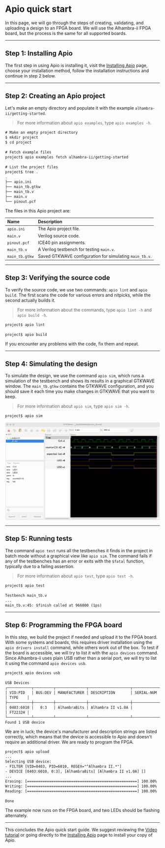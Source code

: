 # Apio quick start

In this page, we will go through the steps of creating, validating, and uploading a design to an FPGA board. We will use the Alhambra-ii FPGA board, but the process is the same for all supported boards.

---

## Step 1: Installing Apio

The first step in using Apio is installing it, visit the [Installing Apio](installing-apio.md) page, choose your installation method, follow the installation
instructions and continue in step 2 below.

---

## Step 2: Creating an Apio project

Let's make an empty directory and populate it with the example `alhambra-ii/getting-started`.

> For more information about `apio examples`, type `apio examples -h`.

```
# Make an empty project directory
$ mkdir project
$ cd project

# Fetch example files
project$ apio examples fetch alhambra-ii/getting-started

# List the project files
project$ tree .
.
├── apio.ini
├── main_tb.gtkw
├── main_tb.v
├── main.v
└── pinout.pcf
```

The files in this Apio project are:

| Name           | Description                                             |
| :------------- | :------------------------------------------------------ |
| `apio.ini`     | The Apio project file.                                  |
| `main.v`       | Verilog source code.                                    |
| `pinout.pcf`   | ICE40 pin assignments.                                  |
| `main_tb.v`    | A Verilog testbench for testing `main.v`.               |
| `main_tb.gtkw` | Saved GTKWAVE configuration for simulating `main_tb.v`. |

---

## Step 3: Verifying the source code

To verify the source code, we use two commands: `apio lint` and `apio build`. The first scans the code for various errors and nitpicks, while the second actually builds it.

> For more information about the commands, type `apio lint -h` and `apio build -h`.

```
project$ apio lint

project$ apio build
```

If you encounter any problems with the code, fix them and repeat.

---

## Step 4: Simulating the design

To simulate the design, we use the command `apio sim`, which runs a simulation of the testbench and shows its results in a graphical GTKWAVE window. The `main_tb.gtkw` contains the GTKWAVE configuration, and you should save it each time you make changes in GTKWAVE that you want to keep.

> For more information about `apio sim`, type `apio sim -h`.

```
project$ apio sim
```

![](assets/sim-gtkwave.png)

---

## Step 5: Running tests

The command `apio test` runs all the testbenches it finds in the project in batch mode without a graphical view like `apio sim`. The command fails if any of the testbenches has an error or exits with the `$fatal` function, typically due to a failing assertion.

> For more information about `apio test`, type `apio test -h`.

```
project$ apio test

Testbench main_tb.v
...
main_tb.v:45: $finish called at 966000 (1ps)
```

---

## Step 6: Programming the FPGA board

In this step, we build the project if needed and upload it to the FPGA board. With some systems and boards, this requires driver installation using the `apio drivers install` command, while others work out of the box. To test if the board is accessible, we will try to list it with the `apio devices` command. Since Alhambra-ii uses plain USB rather than a serial port, we will try to list it using the command `apio devices usb`.

```
project$ apio devices usb

USB Devices
┌───────────┬─────────┬──────────────┬───────────────────┬────────────┬─────────┐
│ VID:PID   │ BUS:DEV │ MANUFACTURER │ DESCRIPTION       │ SERIAL-NUM │ TYPE    │
├───────────┼─────────┼──────────────┼───────────────────┼────────────┼─────────┤
│ 0403:6010 │   0:3   │ AlhambraBits │ Alhambra II v1.0A │            │ FT2232H │
└───────────┴─────────┴──────────────┴───────────────────┴────────────┴─────────┘
Found 1 USB device
```

We are in luck; the device's manufacturer and description strings are listed correctly, which means that the device is accessible to Apio and doesn't require an additional driver. We are ready to program the FPGA.

```
project$ apio upload
...
Selecting USB device:
- FILTER [VID=0403, PID=6010, REGEX="^Alhambra II.*"]
- DEVICE [0403:6010, 0:3], [AlhambraBits] [Alhambra II v1.0A] []
...
Erasing: [==================================================] 100.00%
Writing: [==================================================] 100.00%
Reading: [==================================================] 100.00%

Done
```

The example now runs on the FPGA board, and two LEDs should be flashing alternately.

---

This concludes the Apio quick start guide. We suggest reviewing the [Video tutorial](video-tutorial.md) or going directly to the [Installing Apio](installing-apio.md) page to install your
copy of Apio.
